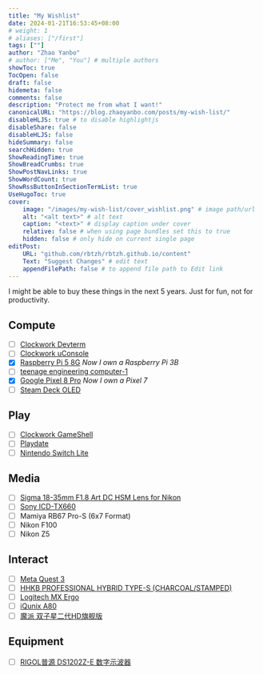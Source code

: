 ```yaml
---
title: "My Wishlist"
date: 2024-01-21T16:53:45+08:00
# weight: 1
# aliases: ["/first"]
tags: [""]
author: "Zhao Yanbo"
# author: ["Me", "You"] # multiple authors
showToc: true
TocOpen: false
draft: false
hidemeta: false
comments: false
description: "Protect me from what I want!"
canonicalURL: "https://blog.zhaoyanbo.com/posts/my-wish-list/"
disableHLJS: true # to disable highlightjs
disableShare: false
disableHLJS: false
hideSummary: false
searchHidden: true
ShowReadingTime: true
ShowBreadCrumbs: true
ShowPostNavLinks: true
ShowWordCount: true
ShowRssButtonInSectionTermList: true
UseHugoToc: true
cover:
    image: "/images/my-wish-list/cover_wishlist.png" # image path/url
    alt: "<alt text>" # alt text
    caption: "<text>" # display caption under cover
    relative: false # when using page bundles set this to true
    hidden: false # only hide on current single page
editPost:
    URL: "github.com/rbtzh/rbtzh.github.io/content"
    Text: "Suggest Changes" # edit text
    appendFilePath: false # to append file path to Edit link
---
```


I might be able to buy these things in the next 5 years. Just for fun, not for productivity.

## Compute

- [ ] [Clockwork Devterm](https://www.clockworkpi.com/home-devterm)
- [ ] [Clockwork uConsole](https://www.clockworkpi.com/uconsole)
- [x] [Raspberry Pi 5 8G](https://www.raspberrypi.com/products/raspberry-pi-5/) *Now I own a Raspberry Pi 3B*
- [ ] [teenage engineering computer-1](https://teenage.engineering/products/computer-1)
- [x] [Google Pixel 8 Pro](https://store.google.com/us/product/pixel_8_pro?hl=en-US) *Now I own a Pixel 7*
- [ ] [Steam Deck OLED](https://www.steamdeck.com/en/oled)

## Play

- [ ] [Clockwork GameShell](https://www.clockworkpi.com/gameshell)
- [ ] [Playdate](https://play.date/)
- [ ] [Nintendo Switch Lite](https://www.nintendo.com/us/switch/lite/)

## Media

- [ ] [Sigma 18-35mm F1.8 Art DC HSM Lens for Nikon](https://sigma-global.com/en/lenses/a013_18_35_18/)
- [ ] [Sony ICD-TX660](https://electronics.sony.com/audio/walkman-digital-recorders/audio-digital-voice-recorders/p/icdtx660)
- [ ] Mamiya RB67 Pro-S (6x7 Format)
- [ ] Nikon F100
- [ ] Nikon Z5

## Interact

- [ ] [Meta Quest 3](https://www.meta.com/quest/quest-3/)
- [ ] [HHKB PROFESSIONAL HYBRID TYPE-S (CHARCOAL/STAMPED)](https://hhkeyboard.us/hhkb/pro-hybrid-type-s/sku/cg01000-297201)
- [ ] [Logitech MX Ergo](https://www.logitech.com/en-us/products/mice/mx-ergo-wireless-trackball-mouse.html)
- [ ] [iQunix A80](https://iqunix.store/products/iqunix-a80-wireless-mechanical-keyboard-with-triple-mode-connection)
- [ ] [魔派 双子星二代HD旗舰版](https://item.jd.com/100079426684.html)

## Equipment

- [ ] [RIGOL普源 DS1202Z-E 数字示波器](https://www.rigolna.com/ds1000z/)
